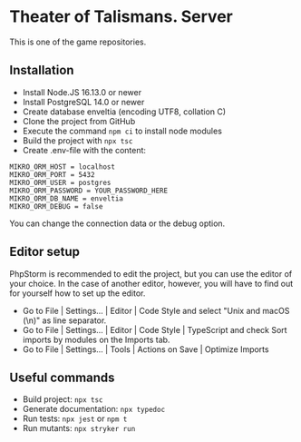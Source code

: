 Theater of Talismans. Server
============================
This is one of the game repositories.

Installation
------------

* Install Node.JS 16.13.0 or newer
* Install PostgreSQL 14.0 or newer
* Create database enveltia (encoding UTF8, collation C)
* Clone the project from GitHub
* Execute the command `npm ci` to install node modules
* Build the project with `npx tsc`
* Create .env-file with the content:
```
MIKRO_ORM_HOST = localhost
MIKRO_ORM_PORT = 5432
MIKRO_ORM_USER = postgres
MIKRO_ORM_PASSWORD = YOUR_PASSWORD_HERE
MIKRO_ORM_DB_NAME = enveltia
MIKRO_ORM_DEBUG = false
```
You can change the connection data or the debug option.

Editor setup
------------
PhpStorm is recommended to edit the project,  but you can use the editor of your choice.
In the case of another editor, however, you will have to find out for yourself how to set up the editor.
* Go to File | Settings… | Editor | Code Style and select "Unix and macOS (\n)" as line separator.
* Go to File | Settings… | Editor | Code Style | TypeScript and check Sort imports by modules on the Imports tab.
* Go to File | Settings… | Tools | Actions on Save | Optimize Imports

Useful commands
---------------
* Build project: `npx tsc`
* Generate documentation: `npx typedoc`
* Run tests: `npx jest` or `npm t`
* Run mutants: `npx stryker run`
